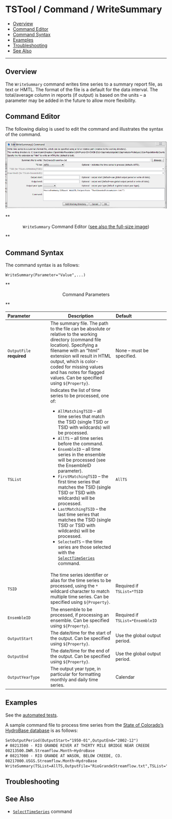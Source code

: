 # TSTool / Command / WriteSummary #

* [Overview](#overview)
* [Command Editor](#command-editor)
* [Command Syntax](#command-syntax)
* [Examples](#examples)
* [Troubleshooting](#troubleshooting)
* [See Also](#see-also)

-------------------------

## Overview ##

The `WriteSummary` command writes time series to a summary report file, as text or HMTL.
The format of the file is a default for the data interval.
The total/average column in reports (if output) is based on the
units – a parameter may be added in the future to allow more flexibility.

## Command Editor ##

The following dialog is used to edit the command and illustrates the syntax of the command.

![WriteSummary](WriteSummary.png)

**<p style="text-align: center;">
`WriteSummary` Command Editor (<a href="../WriteSummary.png">see also the full-size image</a>)
</p>**

## Command Syntax ##

The command syntax is as follows:

```text
WriteSummary(Parameter="Value",...)
```
**<p style="text-align: center;">
Command Parameters
</p>**

|**Parameter**&nbsp;&nbsp;&nbsp;&nbsp;&nbsp;&nbsp;&nbsp;&nbsp;&nbsp;&nbsp;&nbsp;&nbsp;&nbsp;|**Description**|**Default**&nbsp;&nbsp;&nbsp;&nbsp;&nbsp;&nbsp;&nbsp;&nbsp;&nbsp;&nbsp;&nbsp;&nbsp;&nbsp;&nbsp;&nbsp;&nbsp;&nbsp;&nbsp;&nbsp;&nbsp;&nbsp;&nbsp;&nbsp;&nbsp;&nbsp;&nbsp;&nbsp;|
|--------------|-----------------|-----------------|
|`OutputFile`<br>**required**|The summary file.  The path to the file can be absolute or relative to the working directory (command file location).  Specifying a filename with an “html” extension will result in HTML output, which is color-coded for missing values and has notes for flagged values.  Can be specified using `${Property}`.|None – must be specified.|
|`TSList`|Indicates the list of time series to be processed, one of:<br><ul><li>`AllMatchingTSID` – all time series that match the TSID (single TSID or TSID with wildcards) will be processed.</li><li>`AllTS` – all time series before the command.</li><li>`EnsembleID` – all time series in the ensemble will be processed (see the EnsembleID parameter).</li><li>`FirstMatchingTSID` – the first time series that matches the TSID (single TSID or TSID with wildcards) will be processed.</li><li>`LastMatchingTSID` – the last time series that matches the TSID (single TSID or TSID with wildcards) will be processed.</li><li>`SelectedTS` – the time series are those selected with the [`SelectTimeSeries`](../SelectTimeSeries/SelectTimeSeries.md) command.</li></ul> | `AllTS` |
|`TSID`|The time series identifier or alias for the time series to be processed, using the `*` wildcard character to match multiple time series.  Can be specified using `${Property}`.|Required if `TSList=*TSID`|
|`EnsembleID`|The ensemble to be processed, if processing an ensemble. Can be specified using `${Property}`.|Required if `TSList=*EnsembleID`|
|`OutputStart`|The date/time for the start of the output.   Can be specified using `${Property}`.|Use the global output period.|
|`OutputEnd`|The date/time for the end of the output.   Can be specified using `${Property}`.|Use the global output period.|
|`OutputYearType`|The output year type, in particular for formatting monthly and daily time series.|Calendar|

## Examples ##

See the [automated tests](https://github.com/OpenCDSS/cdss-app-tstool-test/tree/master/test/regression/commands/general/WriteSummary).

A sample command file to process time series from the [State of Colorado’s HydroBase database](../../datastore-ref/CO-HydroBase/CO-HydroBase.md)
is as follows:

```text
SetOutputPeriod(OutputStart="1950-01",OutputEnd="2002-12")
# 08213500 - RIO GRANDE RIVER AT THIRTY MILE BRIDGE NEAR CREEDE
08213500.DWR.Streamflow.Month~HydroBase
# 08217000 - RIO GRANDE AT WASON, BELOW CREEDE, CO.
08217000.USGS.Streamflow.Month~HydroBase
WriteSummary(TSList=AllTS,OutputFile="RioGrandeStreamflow.txt",TSList="AllTS")
```

## Troubleshooting ##

## See Also ##

* [`SelectTimeSeries`](../SelectTimeSeries/SelectTimeSeries.md) command
